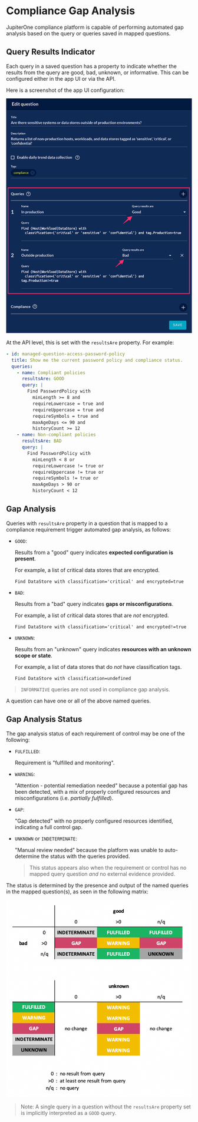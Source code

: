 # Compliance Gap Analysis

JupiterOne compliance platform is capable of performing automated gap analysis based on the query or queries saved in mapped questions.

## Query Results Indicator

Each query in a saved question has a property to indicate whether the results from the query are good, bad, unknown, or informative. This can be configured either in the app UI or via the API.

Here is a screenshot of the app UI configuration:

![edit-question](../assets/query-question-edit-name-results.png)

At the API level, this is set with the `resultsAre` property. For example:

```yaml
- id: managed-question-access-password-policy
  title: Show me the current password policy and compliance status.
  queries:
    - name: Compliant policies
      resultsAre: GOOD
      query: |
        Find PasswordPolicy with
          minLength >= 8 and
          requireLowercase = true and
          requireUppercase = true and
          requireSymbols = true and
          maxAgeDays <= 90 and
          historyCount >= 12
    - name: Non-compliant policies
      resultsAre: BAD
      query: |
        Find PasswordPolicy with
          minLength < 8 or
          requireLowercase != true or
          requireUppercase != true or
          requireSymbols != true or
          maxAgeDays > 90 or
          historyCount < 12
```

## Gap Analysis

Queries with `resultsAre` property in a question that is mapped to a compliance requirement trigger automated gap analysis, as follows:

- `GOOD`:

  Results from a "good" query indicates **expected configuration is present**.

  For example, a list of critical data stores that are encrypted.

  ```j1ql
  Find DataStore with classification='critical' and encrypted=true
  ```

- `BAD`:

  Results from a "bad" query indicates **gaps or misconfigurations**.

  For example, a list of critical data stores that are _not_ encrypted.

  ```j1ql
  Find DataStore with classification='critical' and encrypted!=true
  ```

- `UNKNOWN`:

  Results from an "unknown" query indicates **resources with an unknown scope or state**.

  For example, a list of data stores that do _not_ have classification tags.

  ```j1ql
  Find DataStore with classification=undefined
  ```

> `INFORMATIVE` queries are not used in compliance gap analysis.

A question can have one or all of the above named queries.

## Gap Analysis Status

The gap analysis status of each requirement of control may be one of the following:

- `FULFILLED`:

  Requirement is "fulfilled and monitoring".

- `WARNING`:

  "Attention - potential remediation needed" because a potential gap has been detected, with a mix of properly configured resources and misconfigurations (i.e. _partially fulfilled_).

- `GAP`:

  "Gap detected" with no properly configured resources identified, indicating a full control gap.

- `UNKNOWN` or `INDETERMINATE`:

  "Manual review needed" because the platform was unable to auto-determine the status with the queries provided.

  > This status appears also when the requirement or control has no mapped query question _and_ no external evidence provided.

The status is determined by the presence and output of the named queries in the mapped question(s), as seen in the following matrix:

![compliance-gap-analysis](../assets/compliance-query-gap-analysis-status.png)

> Note: A single query in a question without the `resultsAre` property set is implicitly interpreted as a `GOOD` query.
